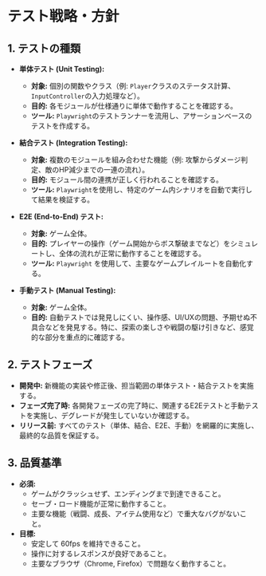 # テスト戦略・方針

## 1. テストの種類

- **単体テスト (Unit Testing):**
  - **対象:** 個別の関数やクラス（例: `Player`クラスのステータス計算、`InputController`の入力処理など）。
  - **目的:** 各モジュールが仕様通りに単体で動作することを確認する。
  - **ツール:** `Playwright`のテストランナーを流用し、アサーションベースのテストを作成する。

- **結合テスト (Integration Testing):**
  - **対象:** 複数のモジュールを組み合わせた機能（例: 攻撃からダメージ判定、敵のHP減少までの一連の流れ）。
  - **目的:** モジュール間の連携が正しく行われることを確認する。
  - **ツール:** `Playwright`を使用し、特定のゲーム内シナリオを自動で実行して結果を検証する。

- **E2E (End-to-End) テスト:**
  - **対象:** ゲーム全体。
  - **目的:** プレイヤーの操作（ゲーム開始からボス撃破までなど）をシミュレートし、全体の流れが正常に動作することを確認する。
  - **ツール:** `Playwright` を使用して、主要なゲームプレイルートを自動化する。

- **手動テスト (Manual Testing):**
  - **対象:** ゲーム全体。
  - **目的:** 自動テストでは発見しにくい、操作感、UI/UXの問題、予期せぬ不具合などを発見する。特に、探索の楽しさや戦闘の駆け引きなど、感覚的な部分を重点的に確認する。

## 2. テストフェーズ

- **開発中:** 新機能の実装や修正後、担当範囲の単体テスト・結合テストを実施する。
- **フェーズ完了時:** 各開発フェーズの完了時に、関連するE2Eテストと手動テストを実施し、デグレードが発生していないか確認する。
- **リリース前:** すべてのテスト（単体、結合、E2E、手動）を網羅的に実施し、最終的な品質を保証する。

## 3. 品質基準

- **必須:**
  - ゲームがクラッシュせず、エンディングまで到達できること。
  - セーブ・ロード機能が正常に動作すること。
  - 主要な機能（戦闘、成長、アイテム使用など）で重大なバグがないこと。
- **目標:**
  - 安定して 60fps を維持できること。
  - 操作に対するレスポンスが良好であること。
  - 主要なブラウザ（Chrome, Firefox）で問題なく動作すること。